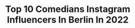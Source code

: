 ---
title: Top 10 Comedians Instagram Influencers In Berlin In 2022
description: >-
  Find top comedians Instagram influencers in Berlin in 2022. Most popular hashtags: #berlin #comedy #standupcomedy #corona.
platform: Instagram
hits: 17
text_top: Discover the best Instagram profiles on inBeat.
text_bottom: Our search engine has 17 Instagram influencers like this in Berlin, Germany for you to collaborate.
profiles:
  - username: "jurassicaparka"
    fullname: >-
      Jurassica Parka
    bio: >-
      Dragqueen und Comedian aus Berlin ❤️
    location: "Germany"
    followers: 9259
    engagement: 502
    commentsToLikes: 0.029054
    id: ck6titt1b1exb0j71s3gqh92m
    verified: false
    hashtags: "#puppyplay, #idahobit, #wirf, #coronashutdown"
  - username: "hallomarvin"
    fullname: >-
      Marvin Ruppert
    bio: >-
      Photographer based in Cologne, Germany.
    location: "Germany"
    followers: 12982
    engagement: 1656
    commentsToLikes: 0.006183
    id: ck0vyrjvj5g280i198ysf89py
    verified: false
    hashtags: "#standupcomedy, #felixlobrecht, #hype, #gemischteshack"
  - username: "rrrudya"
    fullname: >-
      Alina Rudya
    bio: >-
      🇩🇪Based in Berlin. @bellcollective Professional photographer & amateur comedian. 11 SMARTPHONE PHOTO TIPS⬇️
    location: "Germany"
    followers: 88982
    engagement: 133
    commentsToLikes: 0.019629
    id: ck0tufl4p6xt40i19yz9co4ra
    verified: true
    hashtags: "#teamgalaxy, #sponsored, #nikondach, #nikonz7"
  - username: "maxsonnenschein_official"
    fullname: >-
      Max Sonnenschein
    bio: >-
      photographer • portraitist based in berlin • düsseldorf • hamburg anfragen unter:
    location: "Germany"
    followers: 18656
    engagement: 1371
    commentsToLikes: 0.006490
    id: ck0u04y8csldx0i19s7r2a8n6
    verified: false
    hashtags: "#ludwigsimon, #portrait, #netflix, #berlin"
  - username: "almanistv"
    fullname: >-
      BESTCOMEDY🇩🇪
    bio: >-
      Actor - Comedian 🇩🇪 📩: Anfrage almanis999@gmail.com ⬇️:❗️Neues VIDEO auf YOUTUBE❗️⬇️
    location: "Germany"
    followers: 10147
    engagement: 862
    commentsToLikes: 0.024974
    id: ck137ogl2ckcm0i195jl1w705
    verified: false
    hashtags: "#essencity, #lustigetiere, #witzig, #lustigesvideo"
  - username: "saschagrammel"
    fullname: >-
      Sascha Grammel
    bio: >-
      Puppet-Comedian I ❤️ Spandau Alle FAST FERTIG!-Termine 2020 https://bit.ly/2UBKZbS Hier geht‘s zur FUN-FAN-BOX https://umg.lnk.to/FastFertigLtdFanbox
    location: "Germany"
    followers: 203516
    engagement: 350
    commentsToLikes: 0.024761
    id: ck6titoiu1epe0j71j3ulksz0
    verified: true
    hashtags: "#josie, #gutelaune, #lachen, #puppet"
  - username: "kawuskalantar"
    fullname: >-
      Kawus Kalantar
    bio: >-
      Stand-up Comedian. Booking: mail@klartext-booking.de Podcast 👉@chipsundkaviar 🔥🔥🔥 MERCH IST DA!👇
    location: "Germany"
    followers: 39421
    engagement: 528
    commentsToLikes: 0.005975
    id: ck0vyrlxh5gde0i19qsdceulo
    verified: false
    hashtags: "#comedy, #corona, #podcast, #standup44"
  - username: "brittnibow"
    fullname: >-
      Brittni Bowering
    bio: >-
      😁Let’s be happy at work 🙋‍♀️B2B Content Strategist & Comedian 🤖Learn how to differentiate your business using content 💛Content idea workshop ↙️
    location: "Germany"
    followers: 8363
    engagement: 441
    commentsToLikes: 0.089286
    id: ckaoqr52vjzdy0i7818e18xen
    verified: false
    hashtags: "#contentmarketing, #facilitator, #contentstrategy, #digitaltranformation"
  - username: "ingmarstadelmann"
    fullname: >-
      Ingmar Stadelmann
    bio: >-
      Stand-up Comedian und #Abendshow-Horst Die neue Abendshow jetzt auf YouTube gucken! Klickst du hier: 👇👇👇
    location: "Germany"
    followers: 23171
    engagement: 298
    commentsToLikes: 0.045915
    id: ck5bxoj5yo3z50i11ow3ysy86
    verified: true
    hashtags: "#lockdownlight, #rbbfernsehen, #fressefreiheit, #ingmarstadelmann"
  - username: "mario.wendler"
    fullname: >-
      MARIO-COMEDYPRINZ WENDLER📧
    bio: >-
      C͚O͚M͚E͚D͚I͚A͚N͚ „EISKALTE SCHNAUZE“ BOOKING: WWW.COMEDY-BOARD.COM 💻 info@comedyprinz.de WWW.COMEDYPRINZ.COM NK5H1J
    location: "Germany"
    followers: 21229
    engagement: 905
    commentsToLikes: 0.000971
    id: ck6uh2aul6ksk0j71rigbcc3v
    verified: false
    hashtags: "#stayhome, #comedy, #mariowendler, #shakes"
---